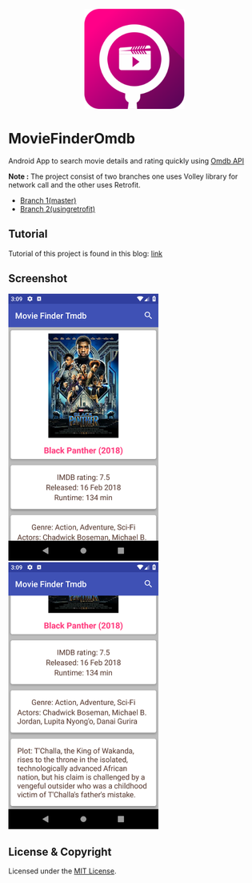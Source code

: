 <p align="center"><img src="logo/1024px.png" alt="MovieFinderOmdb" height="200px"></p>

# MovieFinderOmdb
Android App to search movie details and rating quickly using [Omdb API](http://omdbapi.com/)

**Note :** The project consist of two branches one uses Volley library for network call and the other uses Retrofit.
* [Branch 1(master)](https://github.com/Tobibur/MovieFinderOmdb)
* [Branch 2(usingretrofit)](https://github.com/Tobibur/MovieFinderOmdb/tree/usingretrofit)

## Tutorial

Tutorial of this project is found in this blog: 
[link](https://tobiburblog.wordpress.com/2018/04/23/android-movie-finder-app-tutorial/)

## Screenshot

<img src = "images/1.png" width="300"> <img src = "images/2.png" width="300">


## License & Copyright

Licensed under the [MIT License](LICENSE).
